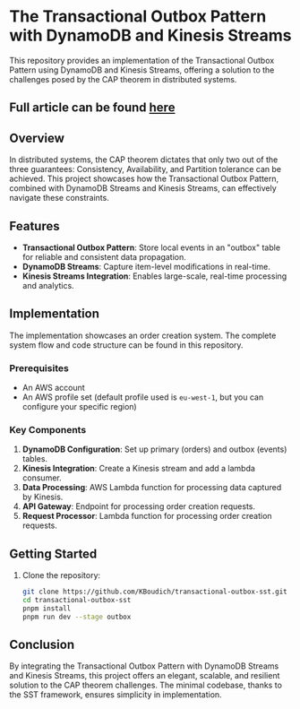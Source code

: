 # The Transactional Outbox Pattern with DynamoDB and Kinesis Streams

This repository provides an implementation of the Transactional Outbox Pattern using DynamoDB and Kinesis Streams, offering a solution to the challenges posed by the CAP theorem in distributed systems.

## Full article can be found [here](https://medium.com/@karim.bouddha/the-transactional-outbox-pattern-with-dynamodb-and-kinesis-streams-a-cap-theorem-solution-a4ff9227fe3c)

## Overview

In distributed systems, the CAP theorem dictates that only two out of the three guarantees: Consistency, Availability, and Partition tolerance can be achieved. This project showcases how the Transactional Outbox Pattern, combined with DynamoDB Streams and Kinesis Streams, can effectively navigate these constraints.

## Features

- **Transactional Outbox Pattern**: Store local events in an "outbox" table for reliable and consistent data propagation.
- **DynamoDB Streams**: Capture item-level modifications in real-time.
- **Kinesis Streams Integration**: Enables large-scale, real-time processing and analytics.

## Implementation

The implementation showcases an order creation system. The complete system flow and code structure can be found in this repository.

### Prerequisites

- An AWS account
- An AWS profile set (default profile used is `eu-west-1`, but you can configure your specific region)

### Key Components

1. **DynamoDB Configuration**: Set up primary (orders) and outbox (events) tables.
2. **Kinesis Integration**: Create a Kinesis stream and add a lambda consumer.
3. **Data Processing**: AWS Lambda function for processing data captured by Kinesis.
4. **API Gateway**: Endpoint for processing order creation requests.
5. **Request Processor**: Lambda function for processing order creation requests.

## Getting Started

1. Clone the repository:
   ```bash
   git clone https://github.com/KBoudich/transactional-outbox-sst.git
   cd transactional-outbox-sst
   pnpm install
   pnpm run dev --stage outbox
   ```

## Conclusion

By integrating the Transactional Outbox Pattern with DynamoDB Streams and Kinesis Streams, this project offers an elegant, scalable, and resilient solution to the CAP theorem challenges. The minimal codebase, thanks to the SST framework, ensures simplicity in implementation.
